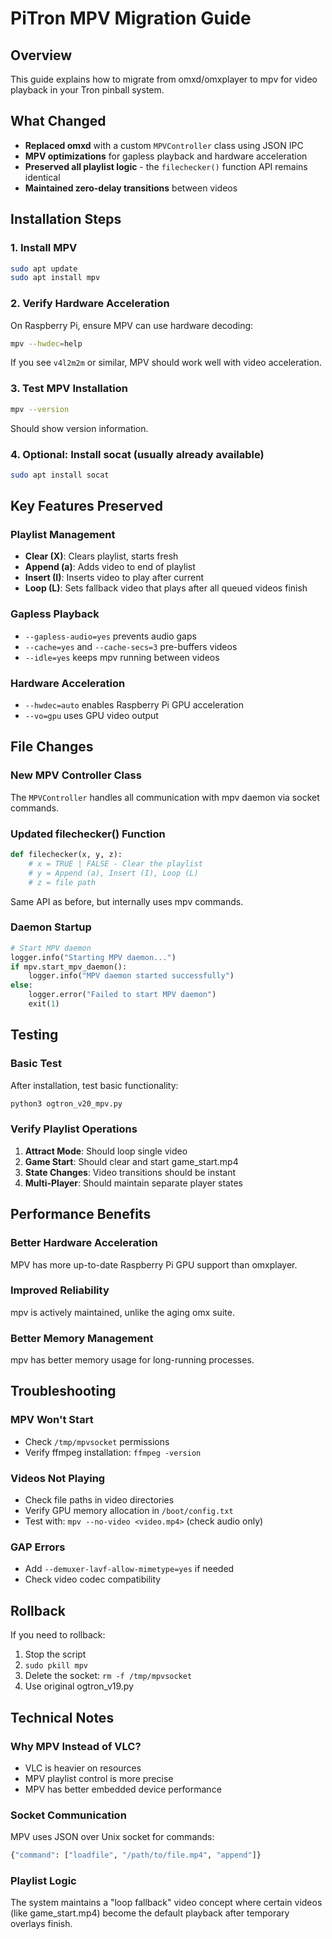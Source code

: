 # PiTron MPV Migration Guide

## Overview
This guide explains how to migrate from omxd/omxplayer to mpv for video playback in your Tron pinball system.

## What Changed
- **Replaced omxd** with a custom `MPVController` class using JSON IPC
- **MPV optimizations** for gapless playback and hardware acceleration
- **Preserved all playlist logic** - the `filechecker()` function API remains identical
- **Maintained zero-delay transitions** between videos

## Installation Steps

### 1. Install MPV
```bash
sudo apt update
sudo apt install mpv
```

### 2. Verify Hardware Acceleration
On Raspberry Pi, ensure MPV can use hardware decoding:
```bash
mpv --hwdec=help
```
If you see `v4l2m2m` or similar, MPV should work well with video acceleration.

### 3. Test MPV Installation
```bash
mpv --version
```
Should show version information.

### 4. Optional: Install socat (usually already available)
```bash
sudo apt install socat
```

## Key Features Preserved

### Playlist Management
- **Clear (X)**: Clears playlist, starts fresh
- **Append (a)**: Adds video to end of playlist
- **Insert (I)**: Inserts video to play after current
- **Loop (L)**: Sets fallback video that plays after all queued videos finish

### Gapless Playback
- `--gapless-audio=yes` prevents audio gaps
- `--cache=yes` and `--cache-secs=3` pre-buffers videos
- `--idle=yes` keeps mpv running between videos

### Hardware Acceleration
- `--hwdec=auto` enables Raspberry Pi GPU acceleration
- `--vo=gpu` uses GPU video output

## File Changes

### New MPV Controller Class
The `MPVController` handles all communication with mpv daemon via socket commands.

### Updated filechecker() Function
```python
def filechecker(x, y, z):
    # x = TRUE | FALSE - Clear the playlist
    # y = Append (a), Insert (I), Loop (L)
    # z = file path
```

Same API as before, but internally uses mpv commands.

### Daemon Startup
```python
# Start MPV daemon
logger.info("Starting MPV daemon...")
if mpv.start_mpv_daemon():
    logger.info("MPV daemon started successfully")
else:
    logger.error("Failed to start MPV daemon")
    exit(1)
```

## Testing

### Basic Test
After installation, test basic functionality:
```bash
python3 ogtron_v20_mpv.py
```

### Verify Playlist Operations
1. **Attract Mode**: Should loop single video
2. **Game Start**: Should clear and start game_start.mp4
3. **State Changes**: Video transitions should be instant
4. **Multi-Player**: Should maintain separate player states

## Performance Benefits

### Better Hardware Acceleration
MPV has more up-to-date Raspberry Pi GPU support than omxplayer.

### Improved Reliability
mpv is actively maintained, unlike the aging omx suite.

### Better Memory Management
mpv has better memory usage for long-running processes.

## Troubleshooting

### MPV Won't Start
- Check `/tmp/mpvsocket` permissions
- Verify ffmpeg installation: `ffmpeg -version`

### Videos Not Playing
- Check file paths in video directories
- Verify GPU memory allocation in `/boot/config.txt`
- Test with: `mpv --no-video <video.mp4>` (check audio only)

### GAP Errors
- Add `--demuxer-lavf-allow-mimetype=yes` if needed
- Check video codec compatibility

## Rollback
If you need to rollback:
1. Stop the script
2. `sudo pkill mpv`
3. Delete the socket: `rm -f /tmp/mpvsocket`
4. Use original ogtron_v19.py

## Technical Notes

### Why MPV Instead of VLC?
- VLC is heavier on resources
- MPV playlist control is more precise
- MPV has better embedded device performance

### Socket Communication
MPV uses JSON over Unix socket for commands:
```python
{"command": ["loadfile", "/path/to/file.mp4", "append"]}
```

### Playlist Logic
The system maintains a "loop fallback" video concept where certain videos (like game_start.mp4) become the default playback after temporary overlays finish.
